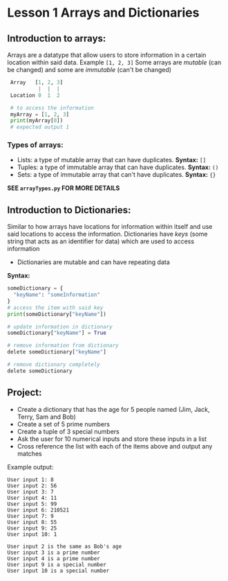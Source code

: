 # Lesson 1 Arrays and Dictionaries

## Introduction to arrays:

Arrays are a datatype that allow users to store information in a certain location within said data. Example `[1, 2, 3]`
Some arrays are _mutable_ (can be changed) and some are _immutable_ (can't be changed)

```python
 Array   [1, 2, 3]
          |  |  |
 Location 0  1  2

 # to access the information
 myArray = [1, 2, 3]
 print(myArray[0])
 # expected output 1
```

### Types of arrays:

- Lists: a type of mutable array that can have duplicates. **Syntax:** `[]`
- Tuples: a type of immutable array that can have duplicates. **Syntax:** `()`
- Sets: a type of immutable array that can't have duplicates. **Syntax:** `{}`

**SEE `arrayTypes.py` FOR MORE DETAILS**

## Introduction to Dictionaries:

Similar to how arrays have locations for information within itself and use said locations to access the information. Dictionaries have _keys_ (some string that acts as an identifier for data) which are used to access information

- Dictionaries are mutable and can have repeating data

**Syntax:**

```python
someDictionary = {
  "keyName": "someInformation"
}
# access the item with said key
print(someDictionary["keyName"])

# update information in dictionary
someDictionary["keyName"] = True

# remove information from dictionary
delete someDictionary["keyName"]

# remove dictionary completely
delete someDictionary
```

## Project:

- Create a dictionary that has the age for 5 people named (Jim, Jack, Terry, Sam and Bob)
- Create a set of 5 prime numbers
- Create a tuple of 3 special numbers
- Ask the user for 10 numerical inputs and store these inputs in a list
- Cross reference the list with each of the items above and output any matches

Example output:

```
User input 1: 8
User input 2: 56
User input 3: 7
User input 4: 11
User input 5: 99
User input 6: 210521
User input 7: 9
User input 8: 55
User input 9: 25
User input 10: 1

User input 2 is the same as Bob's age
User input 3 is a prime number
User input 4 is a prime number
User input 9 is a special number
User input 10 is a special number

```
